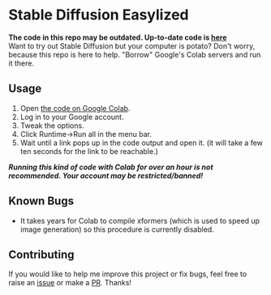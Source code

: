 # Stable Diffusion Easylized
**The code in this repo may be outdated. Up-to-date code is [here](https://colab.research.google.com/drive/1HuyJTnfaSnzqLEwe8Pvs3KyKHw--ULin)**<br>
Want to try out Stable Diffusion but your computer is potato? Don't worry, because this repo is here to help. "Borrow" Google's Colab servers and run it there.

## Usage
1. Open [the code on Google Colab](https://colab.research.google.com/drive/1HuyJTnfaSnzqLEwe8Pvs3KyKHw--ULin).
2. Log in to your Google account.
3. Tweak the options.
4. Click Runtime->Run all in the menu bar.
5. Wait until a link pops up in the code output and open it. (it will take a few ten seconds for the link to be reachable.)

___Running this kind of code with Colab for over an hour is not recommended. Your account may be restricted/banned!___

## Known Bugs
- It takes years for Colab to compile xformers (which is used to speed up image generation) so this procedure is currently disabled.

## Contributing
If you would like to help me improve this project or fix bugs, feel free to raise an [issue](https://github.com/UjhhgtgTeams/sd-easylized-colab/issues) or make a [PR](https://github.com/UjhhgtgTeams/sd-easylized-colab/pulls). Thanks!
